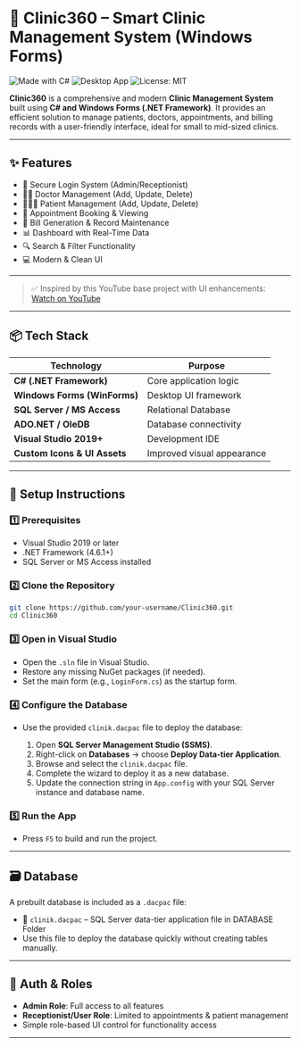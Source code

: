 
# 🏥 Clinic360 – Smart Clinic Management System (Windows Forms)

![Made with C#](https://img.shields.io/badge/Made%20with-C%23-blue?logo=csharp)
![Desktop App](https://img.shields.io/badge/Platform-Windows-lightgrey?logo=windows)
![License: MIT](https://img.shields.io/badge/License-MIT-green.svg)

**Clinic360** is a comprehensive and modern **Clinic Management System** built using **C# and Windows Forms (.NET Framework)**. It provides an efficient solution to manage patients, doctors, appointments, and billing records with a user-friendly interface, ideal for small to mid-sized clinics.

---

## ✨ Features

- 🔐 Secure Login System (Admin/Receptionist)
- 👨‍⚕️ Doctor Management (Add, Update, Delete)
- 🧑‍🤝‍🧑 Patient Management (Add, Update, Delete)
- 📅 Appointment Booking & Viewing
- 🧾 Bill Generation & Record Maintenance
- 📊 Dashboard with Real-Time Data
- 🔍 Search & Filter Functionality
- 💻 Modern & Clean UI

---


> ✅ Inspired by this YouTube base project with UI enhancements:  
[Watch on YouTube](https://www.youtube.com/watch?v=wPUBtU15nVI)

---

## 📦 Tech Stack

| Technology                  | Purpose                                  |
|-----------------------------|------------------------------------------|
| **C# (.NET Framework)**     | Core application logic                   |
| **Windows Forms (WinForms)**| Desktop UI framework                     |
| **SQL Server / MS Access**  | Relational Database                      |
| **ADO.NET / OleDB**         | Database connectivity                    |
| **Visual Studio 2019+**     | Development IDE                          |
| **Custom Icons & UI Assets**| Improved visual appearance               |

---

## 🔧 Setup Instructions

### 1️⃣ Prerequisites

- Visual Studio 2019 or later
- .NET Framework (4.6.1+)
- SQL Server or MS Access installed

### 2️⃣ Clone the Repository

```bash
git clone https://github.com/your-username/Clinic360.git
cd Clinic360
````

### 3️⃣ Open in Visual Studio

* Open the `.sln` file in Visual Studio.
* Restore any missing NuGet packages (if needed).
* Set the main form (e.g., `LoginForm.cs`) as the startup form.

### 4️⃣ Configure the Database


* Use the provided `clinik.dacpac` file to deploy the database:

  1. Open **SQL Server Management Studio (SSMS)**.
  2. Right-click on **Databases** → choose **Deploy Data-tier Application**.
  3. Browse and select the `clinik.dacpac` file.
  4. Complete the wizard to deploy it as a new database.
  5. Update the connection string in `App.config` with your SQL Server instance and database name.

### 5️⃣ Run the App

* Press `F5` to build and run the project.

---
## 🗃️ Database

A prebuilt database is included as a `.dacpac` file:

* 📁 `clinik.dacpac` – SQL Server data-tier application file in DATABASE Folder
* Use this file to deploy the database quickly without creating tables manually.
---

## 🔐 Auth & Roles

* **Admin Role**: Full access to all features
* **Receptionist/User Role**: Limited to appointments & patient management
* Simple role-based UI control for functionality access

---
